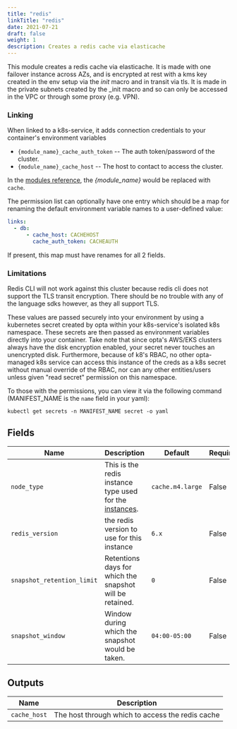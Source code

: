 ```yaml
---
title: "redis"
linkTitle: "redis"
date: 2021-07-21
draft: false
weight: 1
description: Creates a redis cache via elasticache
---
```


This module creates a redis cache via elasticache. It is made with one failover instance across AZs, and is encrypted
at rest with a kms key created in the env setup via the _init_ macro and in transit via tls. It is made in the private
subnets created by the \_init macro and so can only be accessed in the VPC or through some proxy (e.g. VPN).

### Linking

When linked to a k8s-service, it adds connection credentials to your container's environment variables

- `{module_name}_cache_auth_token` -- The auth token/password of the cluster.
- `{module_name}_cache_host` -- The host to contact to access the cluster.

In the [modules reference](/reference), the _{module_name}_ would be replaced with `cache`.

The permission list can optionally have one entry which should be a map for renaming the default environment variable
names to a user-defined value:

```yaml
links:
  - db:
      - cache_host: CACHEHOST
        cache_auth_token: CACHEAUTH
```

If present, this map must have renames for all 2 fields.

### Limitations

Redis CLI will not work against this cluster because redis cli does not
support the TLS transit encryption. There should be no trouble with any of the
language sdks however, as they all support TLS.

These values are passed securely into your environment by using a kubernetes secret created by opta within your
k8s-service's isolated k8s namespace.  These secrets are then passed as environment variables directly into your container.
Take note that since opta's AWS/EKS clusters always have the disk encryption enabled, your secret never touches an
unencrypted disk. Furthermore, because of k8's RBAC, no other opta-managed k8s service can access this instance of the
creds as a k8s secret without manual override of the RBAC, nor can any other entities/users unless given "read secret"
permission on this namespace.

To those with the permissions, you can view it via the following command (MANIFEST_NAME is the `name` field in your yaml):

`kubectl get secrets -n MANIFEST_NAME secret -o yaml`


## Fields


| Name      | Description | Default | Required |
| ----------- | ----------- | ------- | -------- |
| `node_type` | This is the redis instance type used for the [instances](https://aws.amazon.com/elasticache/pricing/). | `cache.m4.large` | False |
| `redis_version` | the redis version to use for this instance | `6.x` | False |
| `snapshot_retention_limit` | Retentions days for which the snapshot will be retained. | `0` | False |
| `snapshot_window` | Window during which the snapshot would be taken. | `04:00-05:00` | False |

## Outputs


| Name      | Description |
| ----------- | ----------- |
| `cache_host` | The host through which to access the redis cache |